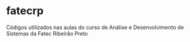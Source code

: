 # fatecrp
Códigos utilizados nas aulas do curso de Análise e Desenvolvimento de Sistemas da Fatec Ribeirão Preto
